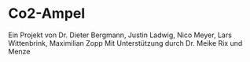 # Co2-Ampel

Ein Projekt von Dr. Dieter Bergmann, Justin Ladwig, Nico Meyer, Lars Wittenbrink, Maximilian Zopp
Mit Unterstützung durch Dr. Meike Rix und Menze
